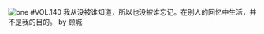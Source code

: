 ![one](http://image.wufazhuce.com/Fsm4x5UbIxjeL8mVDBqgSj-Zpx1m)
#VOL.140
我从没被谁知道，所以也没被谁忘记。在别人的回忆中生活，并不是我的目的。 by 顾城 